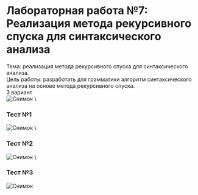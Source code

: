 # Лабораторная работа №7: Реализация метода рекурсивного спуска для синтаксического анализа
Тема: реализация метода рекурсивного спуска для синтаксического анализа. \
Цель работы: разработать для грамматики алгоритм синтаксического анализа на основе метода рекурсивного спуска. \
3 вариант \
![Снимок](https://github.com/more1oleva/tfiyak7/assets/118746926/16cdd079-f06b-4f59-ba38-760eab0b9a98) \
### Тест №1
![Снимок](https://github.com/more1oleva/tfiyak7/assets/118746926/f7937c36-fb9e-48e6-ac6a-69f47697b969) \
### Тест №2
![Снимок](https://github.com/more1oleva/tfiyak7/assets/118746926/58bc2f7b-563f-4139-a08f-b2765ef79780) \
### Тест №3
![Снимок](https://github.com/more1oleva/tfiyak7/assets/118746926/4a91e421-5f13-4379-b67a-6c0945c95606)
